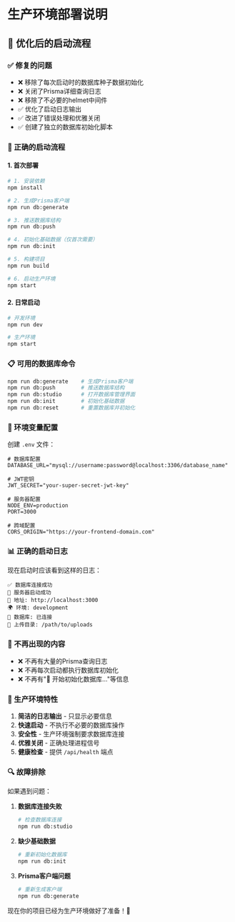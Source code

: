 # 生产环境部署说明

## 🎯 优化后的启动流程

### ✅ 修复的问题
- ❌ 移除了每次启动时的数据库种子数据初始化
- ❌ 关闭了Prisma详细查询日志
- ❌ 移除了不必要的helmet中间件
- ✅ 优化了启动日志输出
- ✅ 改进了错误处理和优雅关闭
- ✅ 创建了独立的数据库初始化脚本

### 🚀 正确的启动流程

#### 1. 首次部署
```bash
# 1. 安装依赖
npm install

# 2. 生成Prisma客户端
npm run db:generate

# 3. 推送数据库结构
npm run db:push

# 4. 初始化基础数据（仅首次需要）
npm run db:init

# 5. 构建项目
npm run build

# 6. 启动生产环境
npm start
```

#### 2. 日常启动
```bash
# 开发环境
npm run dev

# 生产环境
npm start
```

### 📋 可用的数据库命令

```bash
npm run db:generate    # 生成Prisma客户端
npm run db:push        # 推送数据库结构
npm run db:studio      # 打开数据库管理界面
npm run db:init        # 初始化基础数据
npm run db:reset       # 重置数据库并初始化
```

### 🔧 环境变量配置

创建 `.env` 文件：

```env
# 数据库配置
DATABASE_URL="mysql://username:password@localhost:3306/database_name"

# JWT密钥
JWT_SECRET="your-super-secret-jwt-key"

# 服务器配置
NODE_ENV=production
PORT=3000

# 跨域配置
CORS_ORIGIN="https://your-frontend-domain.com"
```

### 📊 正确的启动日志

现在启动时应该看到这样的日志：

```
✅ 数据库连接成功
🚀 服务器启动成功
📍 地址: http://localhost:3000
🌍 环境: development
💾 数据库: 已连接
📁 上传目录: /path/to/uploads
```

### 🚫 不再出现的内容

- ❌ 不再有大量的Prisma查询日志
- ❌ 不再每次启动都执行数据库初始化
- ❌ 不再有"🌱 开始初始化数据库..."等信息

### 🎯 生产环境特性

1. **简洁的日志输出** - 只显示必要信息
2. **快速启动** - 不执行不必要的数据库操作
3. **安全性** - 生产环境强制要求数据库连接
4. **优雅关闭** - 正确处理进程信号
5. **健康检查** - 提供 `/api/health` 端点

### 🔍 故障排除

如果遇到问题：

1. **数据库连接失败**
   ```bash
   # 检查数据库连接
   npm run db:studio
   ```

2. **缺少基础数据**
   ```bash
   # 重新初始化数据库
   npm run db:init
   ```

3. **Prisma客户端问题**
   ```bash
   # 重新生成客户端
   npm run db:generate
   ```

现在你的项目已经为生产环境做好了准备！🚀 